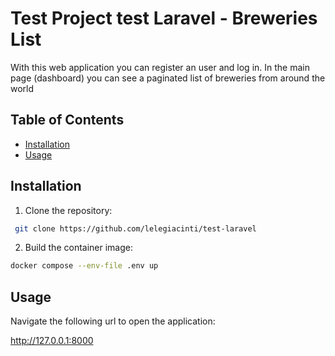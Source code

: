 # Test Project test Laravel - Breweries List

With this web application you can register an user and log in. 
In the main page (dashboard) you can see a paginated list of breweries from around the world

## Table of Contents
- [Installation](#installation)
- [Usage](#usage)

## Installation

1. Clone the repository:
```bash
 git clone https://github.com/lelegiacinti/test-laravel
```

2. Build the container image:
```bash
docker compose --env-file .env up
 ```

## Usage
Navigate the following url to open the application:

http://127.0.0.1:8000
